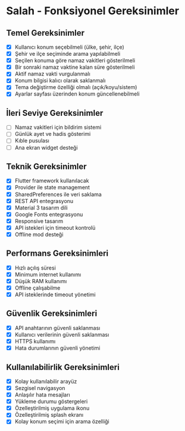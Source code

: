 # Salah - Fonksiyonel Gereksinimler

## Temel Gereksinimler
- [x] Kullanıcı konum seçebilmeli (ülke, şehir, ilçe)
- [x] Şehir ve ilçe seçiminde arama yapılabilmeli
- [x] Seçilen konuma göre namaz vakitleri gösterilmeli
- [x] Bir sonraki namaz vaktine kalan süre gösterilmeli
- [x] Aktif namaz vakti vurgulanmalı
- [x] Konum bilgisi kalıcı olarak saklanmalı
- [x] Tema değiştirme özelliği olmalı (açık/koyu/sistem)
- [x] Ayarlar sayfası üzerinden konum güncellenebilmeli

## İleri Seviye Gereksinimler
- [ ] Namaz vakitleri için bildirim sistemi
- [ ] Günlük ayet ve hadis gösterimi
- [ ] Kıble pusulası
- [ ] Ana ekran widget desteği

## Teknik Gereksinimler
- [x] Flutter framework kullanılacak
- [x] Provider ile state management
- [x] SharedPreferences ile veri saklama
- [x] REST API entegrasyonu
- [x] Material 3 tasarım dili
- [x] Google Fonts entegrasyonu
- [x] Responsive tasarım
- [x] API istekleri için timeout kontrolü
- [x] Offline mod desteği

## Performans Gereksinimleri
- [x] Hızlı açılış süresi
- [x] Minimum internet kullanımı
- [x] Düşük RAM kullanımı
- [x] Offline çalışabilme
- [x] API isteklerinde timeout yönetimi

## Güvenlik Gereksinimleri
- [x] API anahtarının güvenli saklanması
- [x] Kullanıcı verilerinin güvenli saklanması
- [x] HTTPS kullanımı
- [x] Hata durumlarının güvenli yönetimi

## Kullanılabilirlik Gereksinimleri
- [x] Kolay kullanılabilir arayüz
- [x] Sezgisel navigasyon
- [x] Anlaşılır hata mesajları
- [x] Yükleme durumu göstergeleri
- [x] Özelleştirilmiş uygulama ikonu
- [x] Özelleştirilmiş splash ekranı
- [x] Kolay konum seçimi için arama özelliği
